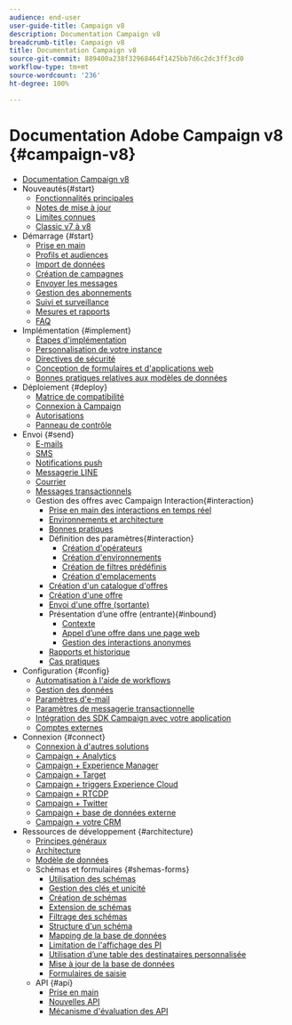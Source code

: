 ```yaml
---
audience: end-user
user-guide-title: Campaign v8
description: Documentation Campaign v8
breadcrumb-title: Campaign v8
title: Documentation Campaign v8
source-git-commit: 889400a238f32968464f1425bb7d6c2dc3ff3cd0
workflow-type: tm+mt
source-wordcount: '236'
ht-degree: 100%

---
```



# Documentation Adobe Campaign v8 {#campaign-v8}

+ [Documentation Campaign v8](campaign-home.md)
+ Nouveautés{#start}
   + [Fonctionnalités principales](start/whats-new.md)
   + [Notes de mise à jour](start/release-notes.md)
   + [Limites connues](start/known-limitations.md)
   + [Classic v7 à v8](start/capability-matrix.md)
+ Démarrage {#start}
   + [Prise en main](start/get-started.md)
   + [Profils et audiences](start/audiences.md)
   + [Import de données](start/import.md)
   + [Création de campagnes](start/campaigns.md)
   + [Envoyer les messages](start/create-message.md)
   + [Gestion des abonnements](start/subscriptions.md)
   + [Suivi et surveillance](start/tracking.md)
   + [Mesures et rapports](start/reporting.md)
   + [FAQ](start/campaign-faq.md)
+ Implémentation {#implement}
   + [Étapes d&#39;implémentation](start/implement.md)
   + [Personnalisation de votre instance](dev/customize.md)
   + [Directives de sécurité](config/security.md)
   + [Conception de formulaires et d&#39;applications web](dev/webapps.md)
   + [Bonnes pratiques relatives aux modèles de données](dev/datamodel-best-practices.md)
+ Déploiement {#deploy}
   + [Matrice de compatibilité](start/compatibility-matrix.md)
   + [Connexion à Campaign](start/connect.md)
   + [Autorisations](start/permissions.md)
   + [Panneau de contrôle](config/self-service.md)
+ Envoi {#send}
   + [E-mails](send/email.md)
   + [SMS](send/sms.md)
   + [Notifications push](send/push.md)
   + [Messagerie LINE](send/line.md)
   + [Courrier](send/direct-mail.md)
   + [Messages transactionnels](send/transactional.md)
   + Gestion des offres avec Campaign Interaction{#interaction}
      + [Prise en main des interactions en temps réel](send/interaction.md)
      + [Environnements et architecture](send/interaction-architecture.md)
      + [Bonnes pratiques](send/interaction-best-practices.md)
      + Définition des paramètres{#interaction}
         + [Création d&#39;opérateurs](send/interaction-operators.md)
         + [Création d&#39;environnements](send/interaction-env.md)
         + [Création de filtres prédéfinis](send/interaction-predefined-filters.md)
         + [Création d&#39;emplacements](send/interaction-offer-spaces.md)
      + [Création d&#39;un catalogue d&#39;offres](send/interaction-offer-catalog.md)
      + [Création d&#39;une offre](send/interaction-offer.md)
      + [Envoi d&#39;une offre (sortante)](send/interaction-send-offers.md)
      + Présentation dʼune offre (entrante){#inbound}
         + [Contexte](send/interaction-present-offers.md)
         + [Appel dʼune offre dans une page web](send/interaction-integration.md)
         + [Gestion des interactions anonymes](send/anonymous-interactions.md)
      + [Rapports et historique](send/interaction-tracking.md)
      + [Cas pratiques](send/interaction-use-cases.md)
+ Configuration {#config}
   + [Automatisation à l&#39;aide de workflows](config/workflows.md)
   + [Gestion des données](config/replication.md)
   + [Paramètres d&#39;e-mail](config/email-settings.md)
   + [Paramètres de messagerie transactionnelle](config/transactional-msg-settings.md)
   + [Intégration des SDK Campaign avec votre application](config/push-config.md)
   + [Comptes externes](config/external-accounts.md)
+ Connexion {#connect}
   + [Connexion à d&#39;autres solutions](connect/integration.md)
   + [Campaign + Analytics](connect/ac-aa.md)
   + [Campaign + Experience Manager](connect/ac-aem.md)
   + [Campaign + Target](connect/ac-at.md)
   + [Campaign + triggers Experience Cloud](connect/ac-triggers.md)
   + [Campaign + RTCDP](connect/ac-rtcdp.md)
   + [Campaign + Twitter](connect/ac-tw.md)
   + [Campaign + base de données externe](connect/fda.md)
   + [Campaign + votre CRM](connect/crm.md)
+ Ressources de développement {#architecture}
   + [Principes généraux](dev/general-architecture.md)
   + [Architecture](dev/architecture.md)
   + [Modèle de données](dev/datamodel.md)
   + Schémas et formulaires {#shemas-forms}
      + [Utilisation des schémas](dev/schemas.md)
      + [Gestion des clés et unicité](dev/keys.md)
      + [Création de schémas](dev/create-schema.md)
      + [Extension de schémas](dev/extend-schema.md)
      + [Filtrage des schémas](dev/filter-schema.md)
      + [Structure d&#39;un schéma](dev/schema-structure.md)
      + [Mapping de la base de données](dev/database-mapping.md)
      + [Limitation de l&#39;affichage des PI](dev/restrict-pi-view.md)
      + [Utilisation d’une table des destinataires personnalisée](dev/custom-recipient.md)
      + [Mise à jour de la base de données](dev/update-database-structure.md)
      + [Formulaires de saisie](dev/forms.md)
   + API {#api}
      + [Prise en main](dev/api.md)
      + [Nouvelles API](dev/new-apis.md)
      + [Mécanisme d&#39;évaluation des API](dev/staging.md)

